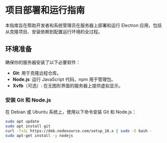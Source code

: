 # 项目部署和运行指南

本指南旨在帮助开发者和系统管理员在服务器上部署和运行 Electron 应用，包括从克隆项目、安装依赖到配置运行环境的全过程。

## 环境准备

确保你的服务器安装了以下必要软件：

- **Git**: 用于克隆远程仓库。
- **Node.js**: 运行 JavaScript 代码，npm 用于管理包。
- **Xvfb**（可选）: 在无图形界面的服务器上提供虚拟显示。

### 安装 Git 和 Node.js

在 Debian 或 Ubuntu 系统上，使用以下命令安装 Git 和 Node.js：

```bash
sudo apt update
sudo apt install git
curl -fsSL https://deb.nodesource.com/setup_16.x | sudo -E bash -
sudo apt-get install -y nodejs
